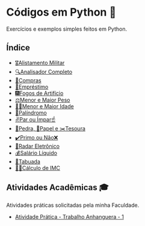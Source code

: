 # Códigos em Python 🐍

Exercícios e exemplos simples feitos em Python.

## Índice

- [🎖️Alistamento Militar](https://github.com/gabriel-alex279/Python/blob/main/Python/Alistamento%20Militar)
- [🔍Analisador Completo](https://github.com/gabriel-alex279/Python/blob/main/Python/Analisador%20Completo)
- [🛒Compras](https://github.com/gabriel-alex279/Python/blob/main/Python/Compras)
- [💸Empréstimo](https://github.com/gabriel-alex279/Python/blob/main/Python/Empr%C3%A9stimo)
- [🎆Fogos de Artifício](https://github.com/gabriel-alex279/Python/blob/main/Python/Fogos%20de%20Artif%C3%ADcio)
- [⚖️Menor e Maior Peso](https://github.com/gabriel-alex279/Python/blob/main/Python/Maior%20e%20Menor%20Peso)
- [👶👴Menor e Maior Idade](https://github.com/gabriel-alex279/Python/blob/main/Python/Menor%20e%20Maior%20Idade)
- [🔄Palíndromo](https://github.com/gabriel-alex279/Python/blob/main/Python/Pal%C3%ADndromo)
- [✌️Par ou Ímpar☝️](https://github.com/gabriel-alex279/Python/blob/main/Python/Par%20ou%20%C3%8Dmpar_)
- [🧱Pedra, 📃Papel e ✂️Tesoura](https://github.com/gabriel-alex279/Python/blob/main/Python/Pedra%2C%20Papel%20ou%20Tesoura_)
- [✔️Primo ou Não❌](https://github.com/gabriel-alex279/Python/blob/main/Python/Primo%20ou%20n%C3%A3o)
- [🚨Radar Eletrônico](https://github.com/gabriel-alex279/Python/blob/main/Python/Radar%20Eletr%C3%B4nico)
- [💰Salário Líquido](https://github.com/gabriel-alex279/Python/blob/main/Python/Sal%C3%A1rio%20L%C3%ADquido)
- [🔢Tabuada](https://github.com/gabriel-alex279/Python/blob/main/Python/Tabuada)
- [🏋️‍♂️Cálculo de IMC](https://github.com/gabriel-alex279/Python/blob/main/Python/C%C3%A1lculo%20de%20IMC)

## Atividades Acadêmicas 🎓

Atividades práticas solicitadas pela minha Faculdade.

- [Atividade Prática - Trabalho Anhanguera - 1](https://github.com/gabriel-alex279/Python/tree/main/Python/Trabalho%20Anhanguera%201)

